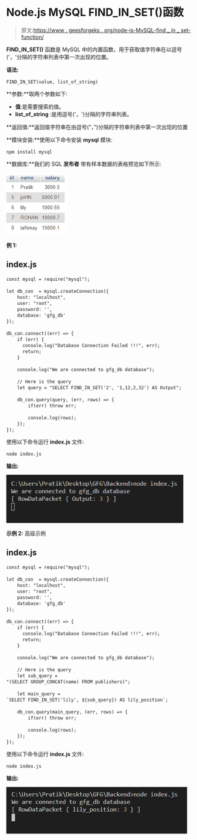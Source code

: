 # Node.js MySQL FIND_IN_SET()函数

> 原文:[https://www . geesforgeks . org/node-js-MySQL-find _ in _ set-function/](https://www.geeksforgeeks.org/node-js-mysql-find_in_set-function/)

**FIND_IN_SET()** 函数是 MySQL 中的内置函数，用于获取值字符串在以逗号('，'分隔的字符串列表中第一次出现的位置。

**语法:**

```
FIND_IN_SET(value, list_of_string)
```

**参数:**取两个参数如下:

*   **值**:是需要搜索的值。
*   **list_of_string** :是用逗号('，')分隔的字符串列表。

**返回值:**返回值字符串在由逗号(“，”)分隔的字符串列表中第一次出现的位置

**模块安装:**使用以下命令安装 **mysql** 模块:

```
npm install mysql
```

**数据库:**我们的 SQL **发布者** 带有样本数据的表格预览如下所示:

![](img/862e0dc0654aee673b376e8190bacaa5.png)

**例 1:**

## index.js

```
const mysql = require("mysql");

let db_con  = mysql.createConnection({
    host: "localhost",
    user: "root",
    password: '',
    database: 'gfg_db'
});

db_con.connect((err) => {
    if (err) {
      console.log("Database Connection Failed !!!", err);
      return;
    }

    console.log("We are connected to gfg_db database");

    // Here is the query
    let query = "SELECT FIND_IN_SET('2', '1,12,2,32') AS Output";

    db_con.query(query, (err, rows) => {
        if(err) throw err;

        console.log(rows);
    });
});
```

使用以下命令运行 **index.js** 文件:

```
node index.js
```

**输出:**

![](img/47829fee2a8286eefb6ad109234bb7c6.png)

**示例 2:** 高级示例

## index.js

```
const mysql = require("mysql");

let db_con  = mysql.createConnection({
    host: "localhost",
    user: "root",
    password: '',
    database: 'gfg_db'
});

db_con.connect((err) => {
    if (err) {
      console.log("Database Connection Failed !!!", err);
      return;
    }

    console.log("We are connected to gfg_db database");

    // Here is the query
    let sub_query = 
"(SELECT GROUP_CONCAT(name) FROM publishers)";

    let main_query = 
`SELECT FIND_IN_SET('lily', ${sub_query}) AS lily_position`;

    db_con.query(main_query, (err, rows) => {
        if(err) throw err;

        console.log(rows);
    });
});
```

使用以下命令运行 **index.js** 文件:

```
node index.js
```

**输出:**

![](img/a9bf0e4e820647ce88253c8dd76bb1f3.png)